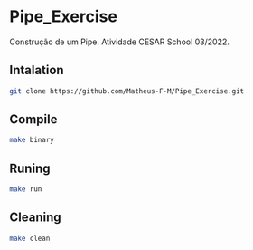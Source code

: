 # Pipe_Exercise
Construção de um Pipe. Atividade CESAR School 03/2022.

## Intalation
``` sh
git clone https://github.com/Matheus-F-M/Pipe_Exercise.git
```

## Compile
``` sh
make binary 
```

## Runing
``` sh
make run 
```

## Cleaning
``` sh
make clean 
```
